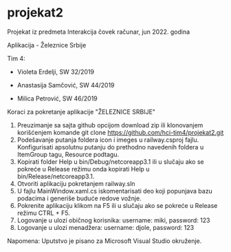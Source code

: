 # projekat2

Projekat iz predmeta Interakcija čovek računar, jun 2022. godina

Aplikacija - Železnice Srbije

Tim 4:

  * Violeta Erdelji, SW 32/2019 

  * Anastasija Samčović, SW 44/2019

  * Milica Petrović, SW 46/2019

Koraci za pokretanje aplikacije "ŽELEZNICE SRBIJE"

1. Preuzimanje sa sajta github opcijom download zip ili klonovanjem korišćenjem komande git clone https://github.com/hci-tim4/projekat2.git
2. Podešavanje putanja foldera icon i imeges u railway.csproj fajlu. Konfigurisati apsolutnu putanju do prethodno navedenih foldera u ItemGroup tagu, Resource podtagu.
3. Kopirati folder Help u bin/Debug/netcoreapp3.1 ili u slučaju ako se pokreće u Release režimu onda kopirati Help u bin/Release/netcoreapp3.1.
4. Otvoriti aplikaciju pokretanjem railway.sln
5. U fajlu MainWindow.xaml.cs iskomentarisati deo koji popunjava bazu podacima i generiše buduće redove vožnje.
6. Pokrenite aplikaciju klikom na F5 ili u slučaju ako se pokreće u Release režimu CTRL + F5.
7. Logovanje u ulozi običnog korisnika: username: miki, password: 123
8. Logovanje u ulozi menadžera: username: djole, password: 123


Napomena: Uputstvo je pisano za Microsoft Visual Studio okruženje. 
